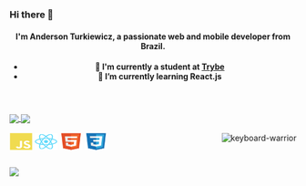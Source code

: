 ### Hi there 👋

<header>
<h4>I'm Anderson Turkiewicz, a passionate web and mobile developer from Brazil.<h4>
<ul>
  <li>🔭 I'm currently a student at <a href="https://www.betrybe.com/" target="_blank">Trybe</a></li>
  <li>🌱 I’m currently learning React.js</li>
</ul>
</header>

<main>
  <a href="https://github-readme-stats.vercel.app/api?username=andersontrkz&hide=stars,issues&count_private=true&show_icons=true&theme=vision-friendly-dark">
    <img height="180em" align="center" src="https://github-readme-stats.vercel.app/api?username=andersontrkz&hide=stars,issues&count_private=true&show_icons=true&theme=vision-friendly-dark" />
  </a>
  <a href="https://github-readme-stats.vercel.app/api/top-langs/?username=andersontrkz&layout=compact&theme=vision-friendly-dark">
    <img height="180em" align="center" src="https://github-readme-stats.vercel.app/api/top-langs/?username=andersontrkz&layout=compact&theme=vision-friendly-dark" />
  </a>
</main>

<footer>
<div style="display: inline_block"><br>
  <link rel="stylesheet" href="https://cdn.jsdelivr.net/gh/devicons/devicon@v2.11.0/devicon.min.css">
  <img align="center" alt="js" height="30" width="40" src="https://raw.githubusercontent.com/devicons/devicon/master/icons/javascript/javascript-plain.svg">
  <img align="center" alt="react" height="30" width="40" src="https://raw.githubusercontent.com/devicons/devicon/master/icons/react/react-original.svg">
  <img align="center" alt="html" height="30" width="40" src="https://raw.githubusercontent.com/devicons/devicon/master/icons/html5/html5-original.svg">
  <img align="center" alt="css" height="30" width="40" src="https://raw.githubusercontent.com/devicons/devicon/master/icons/css3/css3-original.svg">
  <img align="right" alt="keyboard-warrior" src="https://i.imgur.com/t51HrPx.gif">
</div>

  ##

  <div>
  
  <a href="#" target="_blank"><img src="https://i.imgur.com/t51HrPx.gif" target="_blank"></a>
</div>
</footer>

<!--
**andersontrkz/andersontrkz** is a ✨ _special_ ✨ repository because its `README.md` (this file) appears on your GitHub profile.

Here are some ideas to get you started:

- 🔭 I’m currently working on ...
- 👯 I’m looking to collaborate on ...
- 🤔 I’m looking for help with ...
- 💬 Ask me about ...
- 📫 How to reach me: ...
- 😄 Pronouns: ...
- ⚡ Fun fact: ...



[![Anurag's GitHub stats](https://github-readme-stats.vercel.app/api?username=andersontrkz&hide=stars,issues&count_private=true&show_icons=true&theme=vision-friendly-dark)](https://github.com/andersontrkz/github-readme-stats)

[![Top Langs](https://github-readme-stats.vercel.app/api/top-langs/?username=andersontrkz&layout=compact&theme=vision-friendly-dark)](https://github.com/andersontrkz/github-readme-stats)
-->
